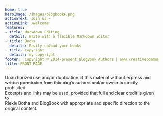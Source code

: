 ```yaml
---
home: true 
heroImage: /images/blogbook6.png
actionText: Join us →
actionLink: /welcome
features:
- title: Markdown Editing 
  details: Write with a flexible Markdown Editor 
- title: Books 
  details: Easily upload your books 
- title: Copyright  
  details: my copyright
footer:  Copyright © 2014-present BlogBook Authors | www.creativecommons.org/licenses/by-nc-nd/4.0
title: FRONT PAGE
---
```

Unauthorized use and/or duplication of this material without express and  
written permission from this blog’s authors and/or owner is strictly prohibited.  
Excerpts and links may be used, provided that full and clear credit is given to  
Riekie Botha and BlogBook with appropriate and specific direction to the original content. 

